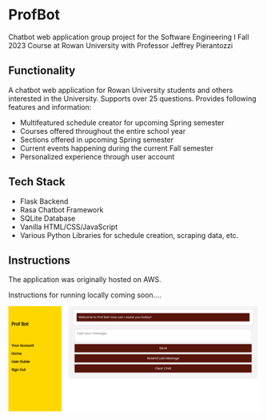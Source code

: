 # ProfBot
Chatbot web application group project for the Software Engineering I Fall 2023 Course at Rowan University with Professor Jeffrey Pierantozzi

## Functionality
A chatbot web application for Rowan University students and others interested in the University. Supports over 25 questions. Provides following features and information:

- Multifeatured schedule creator for upcoming Spring semester
- Courses offered throughout the entire school year
- Sections offered in upcoming Spring semester
- Current events happening during the current Fall semester
- Personalized experience through user account

## Tech Stack
- Flask Backend
- Rasa Chatbot Framework
- SQLite Database
- Vanilla HTML/CSS/JavaScript
- Various Python Libraries for schedule creation, scraping data, etc.

## Instructions
The application was originally hosted on AWS.

Instructions for running locally coming soon....

![Visual](./Visual.png)